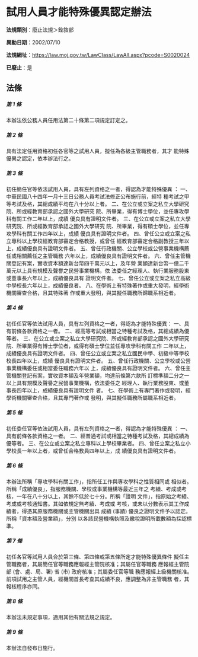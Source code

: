 # 試用人員才能特殊優異認定辦法

**法規類別**：廢止法規＞銓敘部

**異動日期**：2002/07/10  

**法規網址**：https://law.moj.gov.tw/LawClass/LawAll.aspx?pcode=S0020024

**已廢止**：是



## 法條
##### 第 1 條
本辦法依公務人員任用法第二十條第二項規定訂定之。

##### 第 2 條
具有法定任用資格初任各官等之試用人員，擬任為各級主管職務者，其才
能特殊優異之認定，依本辦法行之。

##### 第 3 條
初任簡任官等依法試用人員，具有左列資格之一者，得認為才能特殊優異
：
一、中華民國八十四年一月十三日公務人員考試法修正公布施行前，經特
    種考試之甲等考試及格，其總成績平均在八十分以上者。
二、在公立或立案之私立大學研究院、所或經教育部承認之國外大學研究
    院、所畢業，得有博士學位，並任專攻學科有關工作二年以上，成績
    優良具有證明文件者。
三、在公立或立案之私立大學研究院、所或經教育部承認之國外大學研究
    院、所畢業，得有碩士學位，並任專攻學科有關工作四年以上，成績
    優良具有證明文件者。
四、曾任公立或立案之私立專科以上學校經教育部審定合格教授，或曾任
    經教育部審定合格副教授三年以上，成績優良具有證明文件者。
五、曾任行政機關、公立學校或公營事業機構薦任或相關薦任之主管職務
    六年以上，成績優良具有證明文件者。
六、曾任主管機關登記有案，實收資本額達新台幣四千萬元以上，及年營
    業額達新台幣一億二千萬元以上具有規模及聲譽之民營事業機構，依
    法委任之經理人、執行業服務股東或董事長六年以上，成績優良具有
    證明文件者。
七、曾任公立或立案之私立高級中學校長六年以上，成績優良者。
八、在學術上有特殊著作或重大發明，經學術機關審查合格，且其特殊著
    作或重大發明，與其擬任職務所歸職系相近者。


##### 第 4 條
初任任官等依法試用人員，具有左列資格之一者，得認為才能特殊優異：
一、具有前條各款資格之一者。
二、經高等考試或相當之特種考試及格，其總成績為優等者。
三、在公立或立案之私立大學研究院、所或經教育部承認之國外大學研究
    院、所畢業得有博士學位者，或得有碩士學位並任專攻學科有關工作
    二年以上，成績優良具有證明文件者。
四、曾任公立或立案之私立國民中學、初級中等學校校長四年以上，成績
    優良具有證明文件者。
五、曾任行政機關、公立學校或公營事業機構委任或相當委任職務六年以
    上，成績優良具有證明文件者。
六、曾任主管機關登記有案，實收資本額及年營業額，均達前條第六款所
    訂標準額二分之一以上具有規模及聲譽之民營事業機構，依法委任之
    經理人、執行業務股東、或董事長四年以上，成績優良具有證明文件
    者。
七、在學術上有專門著作或發明，經學術機關審查合格，且其專門著作或
    發明，與其擬任職務所屬職系相近者。


##### 第 5 條
初任委任官等依法試用人員，具有左列資格之一者，得認為才能特殊優異
：
一、具有前條各款資格之一者。
二、經普通考試或相當之特種考試及格，其總成績為優等者。
三、在公立或立案之私立專科以上學校畢業者。
四、曾任立案之私立小學校長一年以上者，或曾任合格教員四年以上，成
    績優良具有證明文件者。


##### 第 6 條
本辦法所稱「專攻學科有關工作」，指所任工作與專攻學科之性質相同或
相似者。所稱「成績優良」，指服務機關、學校或事業機構等最近三年之
考績、考成或考核，一年在八十分以上，其餘不低於七十分。所稱「證明
文件」，指原始之考績、考成或考核通知書。其如依規定無考績、考成或
考核，或未以分數表示其工作成績者，得憑其原服務機關或主管機關出具
成績 (事蹟) 優良之證明文件予以認定。所稱「資本額及營業額」，分別
以各該民營機構執照及繳稅證明所載數額為採認標準。

##### 第 7 條
初任各官等試用人員合於第三條、第四條或第五條所定才能特殊優異條件
擬任主管職務者，其屬簡任官等職務應報經主管院核准；其屬任官等職務
應報經主管院部 (會、處、局、署) 省 (市) 政府核准；其屬委任官等職
務應報經上級機關核准。
前項試用之主管人員，經機關首長考查其成績不良，應調整為非主管職務
者，其報核程序亦同。

##### 第 8 條
本辦法未規定事項，適用其他有關法規之規定。

##### 第 9 條
本辦法自發布日施行。


